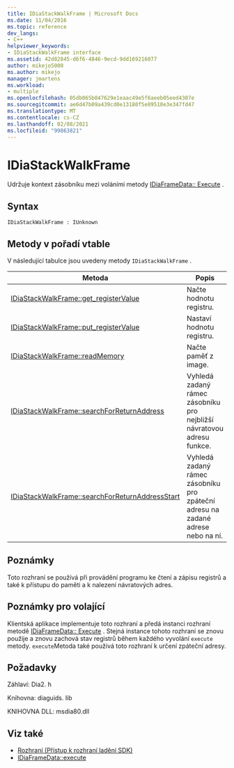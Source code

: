 ```yaml
---
title: IDiaStackWalkFrame | Microsoft Docs
ms.date: 11/04/2016
ms.topic: reference
dev_langs:
- C++
helpviewer_keywords:
- IDiaStackWalkFrame interface
ms.assetid: 42d82845-d6f6-4846-9ecd-9dd169216077
author: mikejo5000
ms.author: mikejo
manager: jmartens
ms.workload:
- multiple
ms.openlocfilehash: 05db065b047629e1eaac49e5f6aeeb05eed4307e
ms.sourcegitcommit: ae6d47b09a439cd0e13180f5e89510e3e347fd47
ms.translationtype: MT
ms.contentlocale: cs-CZ
ms.lasthandoff: 02/08/2021
ms.locfileid: "99863821"
---
```

# <a name="idiastackwalkframe"></a>IDiaStackWalkFrame
Udržuje kontext zásobníku mezi voláními metody [IDiaFrameData:: Execute](../../debugger/debug-interface-access/idiaframedata-execute.md) .

## <a name="syntax"></a>Syntax

```
IDiaStackWalkFrame : IUnknown
```

## <a name="methods-in-vtable-order"></a>Metody v pořadí vtable
 V následující tabulce jsou uvedeny metody `IDiaStackWalkFrame` .

|Metoda|Popis|
|------------|-----------------|
|[IDiaStackWalkFrame::get_registerValue](../../debugger/debug-interface-access/idiastackwalkframe-get-registervalue.md)|Načte hodnotu registru.|
|[IDiaStackWalkFrame::put_registerValue](../../debugger/debug-interface-access/idiastackwalkframe-put-registervalue.md)|Nastaví hodnotu registru.|
|[IDiaStackWalkFrame::readMemory](../../debugger/debug-interface-access/idiastackwalkframe-readmemory.md)|Načte paměť z image.|
|[IDiaStackWalkFrame::searchForReturnAddress](../../debugger/debug-interface-access/idiastackwalkframe-searchforreturnaddress.md)|Vyhledá zadaný rámec zásobníku pro nejbližší návratovou adresu funkce.|
|[IDiaStackWalkFrame::searchForReturnAddressStart](../../debugger/debug-interface-access/idiastackwalkframe-searchforreturnaddressstart.md)|Vyhledá zadaný rámec zásobníku pro zpáteční adresu na zadané adrese nebo na ní.|

## <a name="remarks"></a>Poznámky
 Toto rozhraní se používá při provádění programu ke čtení a zápisu registrů a také k přístupu do paměti a k nalezení návratových adres.

## <a name="notes-for-callers"></a>Poznámky pro volající
 Klientská aplikace implementuje toto rozhraní a předá instanci rozhraní metodě [IDiaFrameData:: Execute](../../debugger/debug-interface-access/idiaframedata-execute.md) . Stejná instance tohoto rozhraní se znovu použije a znovu zachová stav registrů během každého vyvolání `execute` metody. `execute`Metoda také používá toto rozhraní k určení zpáteční adresy.

## <a name="requirements"></a>Požadavky
 Záhlaví: Dia2. h

 Knihovna: diaguids. lib

 KNIHOVNA DLL: msdia80.dll

## <a name="see-also"></a>Viz také
- [Rozhraní (Přístup k rozhraní ladění SDK)](../../debugger/debug-interface-access/interfaces-debug-interface-access-sdk.md)
- [IDiaFrameData::execute](../../debugger/debug-interface-access/idiaframedata-execute.md)